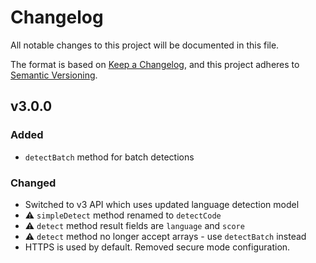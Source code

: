 # Changelog

All notable changes to this project will be documented in this file.

The format is based on [Keep a Changelog](https://keepachangelog.com/en/1.1.0/),
and this project adheres to [Semantic Versioning](https://semver.org/spec/v2.0.0.html).


## v3.0.0

### Added
- `detectBatch` method for batch detections

### Changed
- Switched to v3 API which uses updated language detection model
- ⚠️ `simpleDetect` method renamed to `detectCode`
- ⚠️ `detect` method result fields are `language` and `score`
- ⚠️ `detect` method no longer accept arrays - use `detectBatch` instead
- HTTPS is used by default. Removed secure mode configuration.

